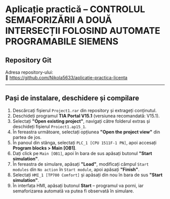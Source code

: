 # Aplicație practică – CONTROLUL SEMAFORIZĂRII A DOUĂ INTERSECȚII FOLOSIND AUTOMATE PROGRAMABILE SIEMENS


## Repository Git

Adresa repository-ului:  
🔗 https://github.com/Nikola5633/aplicatie-practica-licenta

---

## Pași de instalare, deschidere și compilare

1. Descărcați fișierul `Project1.rar` din repository și extrageți conținutul.
2. Deschideți programul **TIA Portal V15.1** (versiunea recomandată: V15.1).
3. Selectați **"Open existing project"**, navigați către folderul extras și deschideți fișierul `Proiect1.ap15_1`.
4. În fereastra următoare, selectați opțiunea **"Open the project view"** din partea de jos.
5. În panoul din stânga, selectați `PLC_1 [CPU 1511F-1 PN]`, apoi accesați **Program blocks > Main [OB1]**.
6. Dați click pe `Main [OB1]`, apoi în bara de sus apăsați butonul **"Start simulation"**.
7. În fereastra de simulare, apăsați **"Load"**, modificați câmpul `Start modules` din `No action` în `Start module`, apoi apăsați **"Finish"**.
8. Selectați `HMI_1 [TP700 Comfort]` și apăsați din nou în bara de sus **"Start simulation"**.
9. În interfața HMI, apăsați butonul **Start** – programul va porni, iar semaforizarea automată va putea fi observată în simulare.

